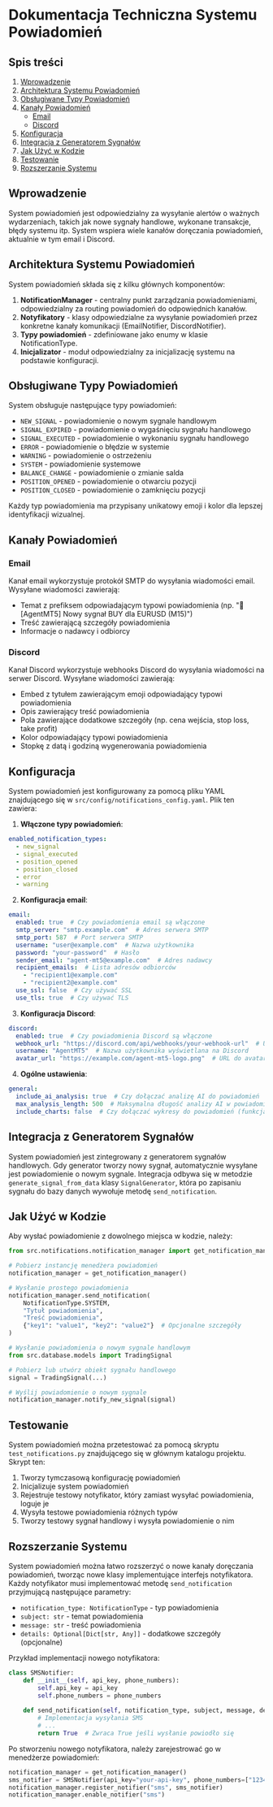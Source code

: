 # Dokumentacja Techniczna Systemu Powiadomień

## Spis treści
1. [Wprowadzenie](#wprowadzenie)
2. [Architektura Systemu Powiadomień](#architektura-systemu-powiadomień)
3. [Obsługiwane Typy Powiadomień](#obsługiwane-typy-powiadomień)
4. [Kanały Powiadomień](#kanały-powiadomień)
   - [Email](#email)
   - [Discord](#discord)
5. [Konfiguracja](#konfiguracja)
6. [Integracja z Generatorem Sygnałów](#integracja-z-generatorem-sygnałów)
7. [Jak Użyć w Kodzie](#jak-użyć-w-kodzie)
8. [Testowanie](#testowanie)
9. [Rozszerzanie Systemu](#rozszerzanie-systemu)

## Wprowadzenie

System powiadomień jest odpowiedzialny za wysyłanie alertów o ważnych wydarzeniach, takich jak nowe sygnały handlowe, wykonane transakcje, błędy systemu itp. System wspiera wiele kanałów doręczania powiadomień, aktualnie w tym email i Discord.

## Architektura Systemu Powiadomień

System powiadomień składa się z kilku głównych komponentów:

1. **NotificationManager** - centralny punkt zarządzania powiadomieniami, odpowiedzialny za routing powiadomień do odpowiednich kanałów.
2. **Notyfikatory** - klasy odpowiedzialne za wysyłanie powiadomień przez konkretne kanały komunikacji (EmailNotifier, DiscordNotifier).
3. **Typy powiadomień** - zdefiniowane jako enumy w klasie NotificationType.
4. **Inicjalizator** - moduł odpowiedzialny za inicjalizację systemu na podstawie konfiguracji.

## Obsługiwane Typy Powiadomień

System obsługuje następujące typy powiadomień:

- `NEW_SIGNAL` - powiadomienie o nowym sygnale handlowym
- `SIGNAL_EXPIRED` - powiadomienie o wygaśnięciu sygnału handlowego
- `SIGNAL_EXECUTED` - powiadomienie o wykonaniu sygnału handlowego
- `ERROR` - powiadomienie o błędzie w systemie
- `WARNING` - powiadomienie o ostrzeżeniu
- `SYSTEM` - powiadomienie systemowe
- `BALANCE_CHANGE` - powiadomienie o zmianie salda
- `POSITION_OPENED` - powiadomienie o otwarciu pozycji
- `POSITION_CLOSED` - powiadomienie o zamknięciu pozycji

Każdy typ powiadomienia ma przypisany unikatowy emoji i kolor dla lepszej identyfikacji wizualnej.

## Kanały Powiadomień

### Email

Kanał email wykorzystuje protokół SMTP do wysyłania wiadomości email. Wysyłane wiadomości zawierają:
- Temat z prefiksem odpowiadającym typowi powiadomienia (np. "🔔 [AgentMT5] Nowy sygnał BUY dla EURUSD (M15)")
- Treść zawierającą szczegóły powiadomienia
- Informacje o nadawcy i odbiorcy

### Discord

Kanał Discord wykorzystuje webhooks Discord do wysyłania wiadomości na serwer Discord. Wysyłane wiadomości zawierają:
- Embed z tytułem zawierającym emoji odpowiadający typowi powiadomienia
- Opis zawierający treść powiadomienia
- Pola zawierające dodatkowe szczegóły (np. cena wejścia, stop loss, take profit)
- Kolor odpowiadający typowi powiadomienia
- Stopkę z datą i godziną wygenerowania powiadomienia

## Konfiguracja

System powiadomień jest konfigurowany za pomocą pliku YAML znajdującego się w `src/config/notifications_config.yaml`. Plik ten zawiera:

1. **Włączone typy powiadomień**:
```yaml
enabled_notification_types:
  - new_signal
  - signal_executed
  - position_opened
  - position_closed
  - error
  - warning
```

2. **Konfiguracja email**:
```yaml
email:
  enabled: true  # Czy powiadomienia email są włączone
  smtp_server: "smtp.example.com"  # Adres serwera SMTP
  smtp_port: 587  # Port serwera SMTP
  username: "user@example.com"  # Nazwa użytkownika
  password: "your-password"  # Hasło
  sender_email: "agent-mt5@example.com"  # Adres nadawcy
  recipient_emails:  # Lista adresów odbiorców
    - "recipient1@example.com"
    - "recipient2@example.com"
  use_ssl: false  # Czy używać SSL
  use_tls: true  # Czy używać TLS
```

3. **Konfiguracja Discord**:
```yaml
discord:
  enabled: true  # Czy powiadomienia Discord są włączone
  webhook_url: "https://discord.com/api/webhooks/your-webhook-url"  # URL webhooka Discord
  username: "AgentMT5"  # Nazwa użytkownika wyświetlana na Discord
  avatar_url: "https://example.com/agent-mt5-logo.png"  # URL do avatara (opcjonalne)
```

4. **Ogólne ustawienia**:
```yaml
general:
  include_ai_analysis: true  # Czy dołączać analizę AI do powiadomień
  max_analysis_length: 500  # Maksymalna długość analizy AI w powiadomieniach
  include_charts: false  # Czy dołączać wykresy do powiadomień (funkcja przyszła)
```

## Integracja z Generatorem Sygnałów

System powiadomień jest zintegrowany z generatorem sygnałów handlowych. Gdy generator tworzy nowy sygnał, automatycznie wysyłane jest powiadomienie o nowym sygnale. Integracja odbywa się w metodzie `generate_signal_from_data` klasy `SignalGenerator`, która po zapisaniu sygnału do bazy danych wywołuje metodę `send_notification`.

## Jak Użyć w Kodzie

Aby wysłać powiadomienie z dowolnego miejsca w kodzie, należy:

```python
from src.notifications.notification_manager import get_notification_manager, NotificationType

# Pobierz instancję menedżera powiadomień
notification_manager = get_notification_manager()

# Wysłanie prostego powiadomienia
notification_manager.send_notification(
    NotificationType.SYSTEM,
    "Tytuł powiadomienia",
    "Treść powiadomienia",
    {"key1": "value1", "key2": "value2"}  # Opcjonalne szczegóły
)

# Wysłanie powiadomienia o nowym sygnale handlowym
from src.database.models import TradingSignal

# Pobierz lub utwórz obiekt sygnału handlowego
signal = TradingSignal(...)

# Wyślij powiadomienie o nowym sygnale
notification_manager.notify_new_signal(signal)
```

## Testowanie

System powiadomień można przetestować za pomocą skryptu `test_notifications.py` znajdującego się w głównym katalogu projektu. Skrypt ten:

1. Tworzy tymczasową konfigurację powiadomień
2. Inicjalizuje system powiadomień
3. Rejestruje testowy notyfikator, który zamiast wysyłać powiadomienia, loguje je
4. Wysyła testowe powiadomienia różnych typów
5. Tworzy testowy sygnał handlowy i wysyła powiadomienie o nim

## Rozszerzanie Systemu

System powiadomień można łatwo rozszerzyć o nowe kanały doręczania powiadomień, tworząc nowe klasy implementujące interfejs notyfikatora. Każdy notyfikator musi implementować metodę `send_notification` przyjmującą następujące parametry:

- `notification_type: NotificationType` - typ powiadomienia
- `subject: str` - temat powiadomienia
- `message: str` - treść powiadomienia
- `details: Optional[Dict[str, Any]]` - dodatkowe szczegóły (opcjonalne)

Przykład implementacji nowego notyfikatora:

```python
class SMSNotifier:
    def __init__(self, api_key, phone_numbers):
        self.api_key = api_key
        self.phone_numbers = phone_numbers
    
    def send_notification(self, notification_type, subject, message, details=None):
        # Implementacja wysyłania SMS
        # ...
        return True  # Zwraca True jeśli wysłanie powiodło się
```

Po stworzeniu nowego notyfikatora, należy zarejestrować go w menedżerze powiadomień:

```python
notification_manager = get_notification_manager()
sms_notifier = SMSNotifier(api_key="your-api-key", phone_numbers=["123456789"])
notification_manager.register_notifier("sms", sms_notifier)
notification_manager.enable_notifier("sms")
``` 